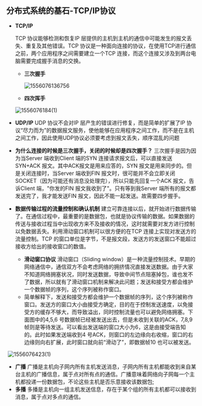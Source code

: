 ## 分布式系统的基石-TCP/IP协议

- **TCP/IP**

  TCP 协议能够检测和恢复IP 层提供的主机到主机的通信中可能发生的报文丢失、重复及其他错误。TCP 协议是一种面向连接的协议，在使用TCP进行通信之前，两个应用程序之间需要建立一个TCP 连接，而这个连接又涉及到两台电脑需要完成握手消息的交换。

  - **三次握手**

    ![1556076136756](C:\Users\xingwei.zhang\AppData\Roaming\Typora\typora-user-images\1556076136756.png)

  - **四次挥手**

  ![1556076184(1)](C:\Xingwei\Owner\Typora\Typora\Notebook\Distributed\images\1556076184(1).jpg)

- **UDP/IP**
  UDP 协议不会对IP 层产生的错误进行修复，而是简单的扩展了IP 协议“尽力而为”的数据报文服务，使他能够在应用程序之间工作，而不是在主机之间工作，因此使用UDP协议必须要考虑到报文丢失，顺序混乱的问题


- **为什么连接的时候是三次握手，关闭的时候却是四次握手？**
  三次握手是因为因为当Server 端收到Client 端的SYN 连接请求报文后，可以直接发送SYN+ACK 报文。其中ACK报文是用来应答的，SYN 报文是用来同步的。但是关闭连接时，当Server 端收到FIN 报文时，很可能并不会立即关闭SOCKET（因为可能还有消息没处理完），所以只能先回复一个ACK 报文，告诉Client 端，"你发的FIN 报文我收到了"。只有等到我Server 端所有的报文都发送完了，我才能发送FIN 报文，因此不能一起发送。故需要四步握手。

- **数据传输过程的流量控制和确认机制**
  建立可靠连接以后，就开始进行数据传输了。在通信过程中，最重要的是数据包，也就是协议传输的数据。如果数据的传送与接收过程当中出现收方来不及接收的情况，这时就需要对发方进行控制以免数据丢失。利用滑动窗口机制可以很方便的在TCP 连接上实现对发送方的流量控制。TCP 的窗口单位是字节，不是报文段，发送方的发送窗口不能超过接收方给出的接收窗口的数值。

  - **滑动窗口协议**
    滑动窗口（Sliding window）是一种流量控制技术。早期的网络通信中，通信双方不会考虑网络的拥挤情况直接发送数据。由于大家不知道网络拥塞状况，同时发送数据，导致中间节点阻塞掉包，谁也发不了数据，所以就有了滑动窗口机制来解决此问题；发送和接受方都会维护一个数据帧的序列，这个序列被称作窗口。
  - 简单解释下，发送和接受方都会维护一个数据帧的序列，这个序列被称作窗口。发送方的窗口大小由接受方确定，目的在于控制发送速度，以免接受方的缓存不够大，而导致溢出，同时控制流量也可以避免网络拥塞。下面图中的4,5,6 号数据帧已经被发送出去，但是未收到关联的ACK，7,8,9 帧则是等待发送。可以看出发送端的窗口大小为6，这是由接受端告知的。此时如果发送端收到4 号ACK，则窗口的左边缘向右收缩，窗口的右边缘则向右扩展，此时窗口就向前“滑动了”，即数据帧10 也可以被发送。

​        ![1556076423(1)](C:\Xingwei\Owner\Typora\Typora\Notebook\Distributed\images\1556076423(1).jpg)



- **广播**
  广播是主机向子网内所有主机发送消息，子网内所有主机都能收到来自某台主机的广播信息，属于点对所有点的通信。广播意味着网络向子网每一个主机都投递一份数据包，不论这些主机是否乐意接收该数据包;
- **多播**
  多播是主机向一组主机发送信息，存在于某个组的所有主机都可以接收到消息，属于点对多点的通信。